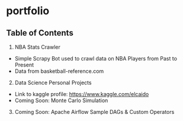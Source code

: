 # portfolio

## Table of Contents
1. NBA Stats Crawler
- Simple Scrapy Bot used to crawl data on NBA Players from Past to Present
- Data from basketball-reference.com

2. Data Science Personal Projects
- Link to kaggle profile: https://www.kaggle.com/elcaido
- Coming Soon: Monte Carlo Simulation

3. Coming Soon: Apache Airflow Sample DAGs & Custom Operators



<!-- 3. GCP Cloud Composer - Airflow
- Simple Data Pipeline to move data pulled from an API to BigQuery

4. Project Euler -->
